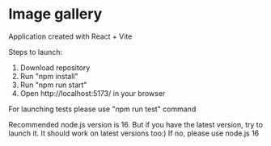 # Image gallery

Application created with React + Vite

Steps to launch:

1. Download repository
2. Run "npm install"
3. Run "npm run start"
4. Open http://localhost:5173/ in your browser

For launching tests please use "npm run test" command

Recommended node.js version is 16. But if you have the latest version, try to launch it. 
It should work on latest versions too:) If no, please use node.js 16

